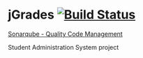 # jGrades [![Build Status](http://52.20.179.64/jenkins/buildStatus/icon?job=jGrades-app-v0.4)](http://52.20.179.64/jenkins/job/jGrades-app-v0.4/) 

[Sonarqube - Quality Code Management](http://52.2.101.185:9000/dashboard/index/1)


Student Administration System project
